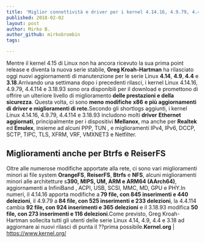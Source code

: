 ```yaml
---
title: 'Miglior connettività e driver per i kernel 4.14.16, 4.9.79, 4.4.114 e 3.18.93'
published: 2018-02-02
layout: post
author: Mirko B.
author_github: mirkobrombin
tags:

---
```

Mentre il kernel 4.15 di Linux non ha ancora ricevuto la sua prima point release e diventa la nuova serie stabile, <strong>Greg Kroah-Hartman</strong> ha rilasciato oggi nuovi aggiornamenti di manutenzione per le serie Linux <strong>4.14</strong>, <strong>4.9</strong>,<strong> 4.4</strong> e <strong>3.18</strong>.Arrivando una settimana dopo i precedenti rilasci, i kernel Linux 4.14.16, 4.9.79, 4.4.114 e 3.18.93 sono ora disponibili per il download e promettono di offrire un ulteriore livello di miglioramento<strong> delle prestazioni e della sicurezza</strong>. Questa volta, ci sono <strong>meno</strong> <strong>modifiche</strong> <strong>x86</strong> <strong>e più aggiornamenti di driver e miglioramenti di rete.</strong>Secondo gli shortlogs aggiunti, i kernel Linux 4.14.16, 4.9.79, 4.4.114 e 3.18.93 includono molti <strong>driver</strong> <strong>Ethernet</strong> <strong>aggiornati</strong>, principalmente per i dispositivi <strong>Mellanox</strong>, ma anche per <strong>Realtek</strong> ed <strong>Emulex</strong>, insieme ad alcuni PPP, TUN , e miglioramenti IPv4, IPv6, DCCP, SCTP, TIPC, TLS, XFRM, VRF, VMXNET3 e Netfilter.<h2>Miglioramenti anche per Btrfs e ReiserFS</h2>Oltre alle numerose modifiche apportate alla rete, ci sono vari miglioramenti minori ai file system <strong>OrangeFS</strong>, <strong>ReiserFS</strong>, <strong>Btrfs</strong> e <strong>NFS</strong>, alcuni miglioramenti minori alle architetture s<strong>390, MIPS, UM, ARM e ARM64 (AArch64)</strong>, aggiornamenti a InfiniBand , ACPI, USB, SCSI, MMC, MD, GPU e PHY.In numeri, il 4.14.16 apporta modifiche a<strong> 79 file, con 845 inserimenti e 440 delezioni</strong>, il 4.9.79 a<strong> 84 file, con 525 inserimenti e 233 delezioni</strong>, la 4.4.114 cambia <strong>92 file, con 924 inserimenti e 365 delezioni</strong> e il 3.18.93 modifica <strong>50 file, con 273 inserimenti e 116 delezioni</strong>.Come previsto, Greg Kroah-Hartman sollecita tutti gli utenti delle serie Linux 4.14, 4.9, 4.4 e 3.18 ad aggiornare ai nuovi rilasci di punta il ??prima possibile.<strong>Kernel.org</strong> | <a href="https://www.kernel.org/">https://www.kernel.org/</a>